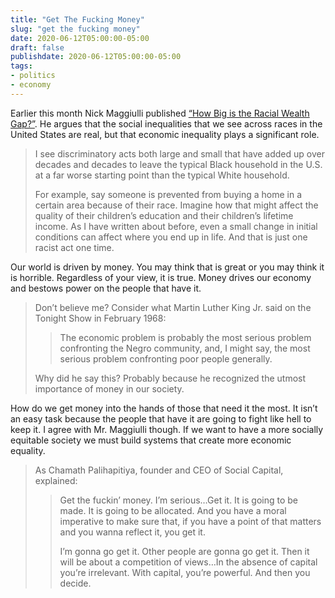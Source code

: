 ```yaml
---
title: "Get The Fucking Money"
slug: "get the fucking money"
date: 2020-06-12T05:00:00-05:00
draft: false
publishdate: 2020-06-12T05:00:00-05:00
tags:
- politics
- economy
---
```


Earlier this month Nick Maggiulli published [“How Big is the Racial Wealth Gap?”][1]. He argues that the social inequalities that we see across races in the United States are real, but that economic inequality plays a significant role.

>I see discriminatory acts both large and small that have added up over decades and decades to leave the typical Black household in the U.S. at a far worse starting point than the typical White household.
>
>For example, say someone is prevented from buying a home in a certain area because of their race.  Imagine how that might affect the quality of their children’s education and their children’s lifetime income.  As I have written about before, even a small change in initial conditions can affect where you end up in life.  And that is just one racist act one time.

Our world is driven by money. You may think that is great or you may think it is horrible. Regardless of your view, it is true. Money drives our economy and bestows power on the people that have it.

>Don’t believe me?  Consider what Martin Luther King Jr. said on the Tonight Show in February 1968:
>>The economic problem is probably the most serious problem confronting the Negro community, and, I might say, the most serious problem confronting poor people generally.
>
>Why did he say this?  Probably because he recognized the utmost importance of money in our society. 

How do we get money into the hands of those that need it the most. It isn’t an easy task because the people that have it are going to fight like hell to keep it. I agree with Mr. Maggiulli though. If we want to have a more socially equitable society we must build systems that create more economic equality.

>As Chamath Palihapitiya, founder and CEO of Social Capital, explained:
>>Get the fuckin’ money.  I’m serious…Get it.  It is going to be made.  It is going to be allocated.  And you have a moral imperative to make sure that, if you have a point of that matters and you wanna reflect it, you get it. 
>>
>>I’m gonna go get it.  Other people are gonna go get it.  Then it will be about a competition of views…In the absence of capital you’re irrelevant.  With capital, you’re powerful.  And then you decide.

[1]: https://ofdollarsanddata.com/racial-wealth-gap/

